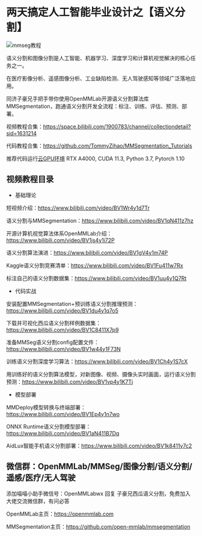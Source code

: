 # 两天搞定人工智能毕业设计之【语义分割】

![mmseg教程](https://zihao-openmmlab.obs.cn-east-3.myhuaweicloud.com/20230130-mmseg/dataset/watermelon/meta/mmseg_outline3.jpg)

语义分割和图像分割是人工智能、机器学习、深度学习和计算机视觉解决的核心任务之一。

在医疗影像分析、遥感图像分析、工业缺陷检测、无人驾驶感知等领域广泛落地应用。

同济子豪兄手把手带你使用OpenMMLab开源语义分割算法库MMSegmentation，跑通语义分割开发全流程：标注、训练、评估、预测、部署。

视频教程合集：https://space.bilibili.com/1900783/channel/collectiondetail?sid=1631214

代码教程合集：https://github.com/TommyZihao/MMSegmentation_Tutorials

推荐代码运行[云GPU环境](https://featurize.cn?s=d7ce99f842414bfcaea5662a97581bd1) RTX A4000, CUDA 11.3, Python 3.7, Pytorch 1.10 

## 视频教程目录

- 基础理论

短视频介绍：https://www.bilibili.com/video/BV1Wr4y1d7Tr

语义分割与MMSegmentation：https://www.bilibili.com/video/BV1qN411z7hz

开源计算机视觉算法体系OpenMMLab介绍：https://www.bilibili.com/video/BV1js4y1i72P

语义分割算法演进：https://www.bilibili.com/video/BV1gV4y1m74P

Kaggle语义分割竞赛清单：https://www.bilibili.com/video/BV1Fu411w7Rx

标注自己的语义分割数据集：https://www.bilibili.com/video/BV1uu4y1Q7Rt

- 代码实战

安装配置MMSegmentation+预训练语义分割推理预测：https://www.bilibili.com/video/BV1du4y1q7o5

下载并可视化西瓜语义分割样例数据集：https://www.bilibili.com/video/BV1C8411X7p9

准备MMSeg语义分割config配置文件：https://www.bilibili.com/video/BV1w44y1F73N

训练语义分割深度学习算法：https://www.bilibili.com/video/BV1Ch4y1S7cX

用训练好的语义分割算法模型，对新图像、视频、摄像头实时画面，运行语义分割预测：https://www.bilibili.com/video/BV1vp4y1K7Tj

- 模型部署

MMDeploy模型转换与终端部署：https://www.bilibili.com/video/BV1Ep4y1n7wo

ONNX Runtime语义分割模型部署：https://www.bilibili.com/video/BV1aN411B7Dq

AidLux智能手机语义分割部署：https://www.bilibili.com/video/BV1k8411y7c2

## 微信群：OpenMMLab/MMSeg/图像分割/语义分割/遥感/医疗/无人驾驶

添加喵喵小助手微信号：OpenMMLabwx 回复 子豪兄西瓜语义分割，免费加入大佬交流微信群，有问必答

OpenMMLab主页：https://openmmlab.com

MMSegmentation主页：https://github.com/open-mmlab/mmsegmentation


